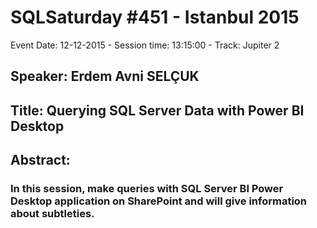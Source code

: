 # SQLSaturday #451 - Istanbul 2015
Event Date: 12-12-2015 - Session time: 13:15:00 - Track: Jupiter 2
## Speaker: Erdem Avni SELÇUK
## Title: Querying SQL Server Data with Power BI Desktop
## Abstract:
### In this session, make queries with SQL Server BI Power Desktop application on SharePoint and will give information about subtleties.

